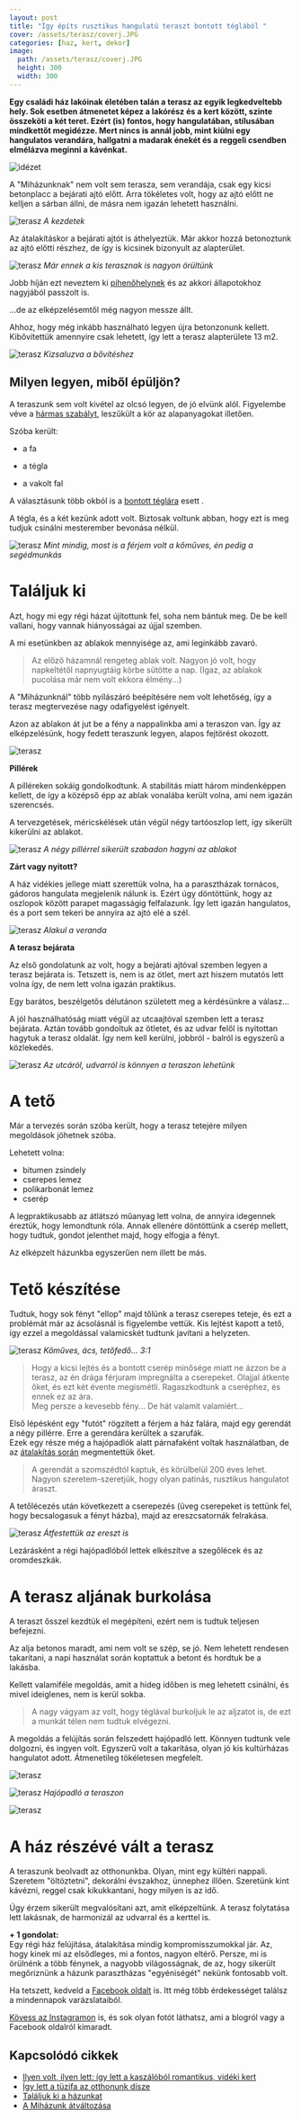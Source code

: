 ```yaml
---
layout: post
title: "Így építs rusztikus hangulatú teraszt bontott téglából " 
cover: /assets/terasz/coverj.JPG
categories: [haz, kert, dekor]
image:
  path: /assets/terasz/coverj.JPG
  height: 300
  width: 300
---
```




**Egy családi ház lakóinak életében talán a terasz az egyik legkedveltebb hely. Sok esetben átmenetet képez a lakórész és a kert között, szinte összeköti a két teret. Ezért (is) fontos, hogy hangulatában, stílusában mindkettőt megidézze. Mert nincs is annál jobb, mint kiülni egy hangulatos verandára, hallgatni a madarak énekét és a reggeli csendben elmélázva meginni a kávénkat.**

![idézet](/assets/terasz/kave.png)



A "Miházunknak" nem volt sem terasza, sem verandája, csak egy kicsi betonplacc a bejárati ajtó előtt. Arra tökéletes volt, hogy az ajtó előtt ne kelljen a sárban állni, de másra nem igazán lehetett használni.


![terasz](/assets/terasz/DSCF0008.JPG)
_A kezdetek_


Az átalakításkor a bejárati ajtót is áthelyeztük. Már akkor hozzá betonoztunk az ajtó előtti részhez, de így is kicsinek bizonyult az alapterület.

![terasz](/assets/terasz/DSCF0804.JPG)
_Már ennek a kis terasznak is nagyon örültünk_


Jobb híján ezt neveztem ki [pihenőhelynek](/2019-02-12/varrogepasztal) és az akkori állapotokhoz nagyjából passzolt is. 

...de az elképzelésemtől még nagyon messze állt.  
 

Ahhoz, hogy még inkább használható legyen újra betonzonunk kellett. Kibővítettük amennyire csak lehetett, így lett a terasz alapterülete 13 m2.

![terasz](/assets/terasz/DSCF0835j.JPG)
_Kizsaluzva a bővítéshez_






## Milyen legyen, miből épüljön?

A teraszunk sem volt kivétel az olcsó legyen, de jó elvünk alól. 
Figyelembe véve a [hármas szabályt](/2019-03-26/dekoráció), leszűkült a kör az alapanyagokat illetően.

Szóba került:

* a fa

* a tégla

* a vakolt fal
 


A választásunk több okból is a [bontott téglára](2019-04-23/tegla) esett . 

A tégla, és a két kezünk adott volt. Biztosak voltunk abban, hogy ezt is meg tudjuk csinálni mesterember bevonása nélkül.





![terasz](/assets/terasz/DSCF0871j.JPG)
_Mint mindig, most is a férjem volt a kőműves, én pedig a segédmunkás_

 
# Találjuk ki

Azt, hogy mi egy régi házat újítottunk fel, soha nem bántuk meg. De be kell vallani, hogy vannak hiányosságai az újjal szemben.

A mi esetünkben az ablakok mennyisége az, ami leginkább zavaró.

> Az előző házamnál rengeteg ablak volt. Nagyon jó volt, hogy napkeltétől napnyugtáig körbe sütötte a nap. (Igaz, az ablakok pucolása már nem volt ekkora élmény...)

A "Miházunknál" több nyílászáró beépítésére nem volt lehetőség, így a terasz megtervezése nagy odafigyelést igényelt. 

Azon az ablakon át jut be a fény a nappalinkba ami a teraszon van. Így az elképzelésünk, hogy fedett teraszunk legyen, alapos fejtörést okozott.

![terasz](/assets/terasz/DSCF0843.jpg)




**Pillérek**


A pilléreken sokáig gondolkodtunk. A stabilitás miatt három mindenképpen kellett, de így a középső épp az ablak vonalába került volna, ami nem igazán szerencsés.

A tervezgetések, méricskélések után végül négy tartóoszlop lett, így sikerült kikerülni az ablakot.

![terasz](/assets/terasz/DSCF0922.JPG)
_A négy pillérrel sikerült szabadon hagyni az ablakot_


**Zárt vagy nyitott?**

A ház vidékies jellege miatt szerettük volna, ha a parasztházak tornácos, gádoros hangulata megjelenik nálunk is. Ezért úgy döntöttünk, hogy az oszlopok között parapet magasságig felfalazunk. Így lett igazán hangulatos, és a port sem tekeri be annyira az ajtó elé a szél.

![terasz](/assets/terasz/DSCF1126.JPG)
_Alakul a veranda_

**A terasz bejárata**

Az első gondolatunk az volt, hogy a bejárati ajtóval szemben legyen a terasz bejárata is. Tetszett is, nem is az ötlet, mert azt hiszem mutatós lett volna így, de nem lett volna igazán praktikus.

Egy barátos, beszélgetős délutánon született meg a kérdésünkre a válasz...

A jól használhatóság miatt végül az utcaajtóval szemben lett a terasz bejárata. Aztán tovább gondoltuk az ötletet, és az udvar felől is nyitottan hagytuk a terasz oldalát.
Így nem kell kerülni, jobbról - balról is egyszerű a közlekedés.

![terasz](/assets/terasz/DSCF0990.JPG)
_Az utcáról, udvarról is könnyen a teraszon lehetünk_



# A tető

Már a tervezés során szóba került, hogy a terasz tetejére milyen megoldások jöhetnek szóba.

Lehetett volna:

* bitumen zsindely
* cserepes lemez 
* polikarbonát lemez
* cserép

A legpraktikusabb az átlátszó műanyag lett volna, de annyira idegennek éreztük, hogy lemondtunk róla. Annak ellenére döntöttünk a cserép mellett, hogy tudtuk, gondot jelenthet majd, hogy elfogja a fényt. 

Az elképzelt házunkba egyszerűen nem illett be más. 


# Tető készítése

Tudtuk, hogy sok fényt "ellop" majd tőlünk a terasz cserepes teteje, és ezt a problémát már az ácsolásnál is figyelembe vettük. Kis lejtést kapott a tető, így ezzel a megoldással valamicskét tudtunk javítani a helyzeten.

![terasz](/assets/terasz/DSCF0986.JPG)
_Kőműves, ács, tetőfedő... 3:1_

> Hogy a kicsi lejtés és a bontott cserép minősége miatt ne ázzon be a terasz, az én drága férjuram impregnálta a cserepeket. Olajjal átkente őket, és ezt két évente megismétli. 
Ragaszkodtunk a cseréphez, és ennek ez az ára.  
Meg persze a kevesebb fény... De hát valamit valamiért... 


Első lépésként egy "futót" rögzített a férjem a ház falára, majd egy gerendát a négy pillérre. Erre a gerendára kerültek a szarufák.  
Ezek egy része még a hajópadlók alatt párnafaként voltak használatban, de az [átalakítás során](/2019-02-12/szobabetonozas) megmentettük őket.

> A gerendát a szomszédtól kaptuk, és körülbelül 200 éves lehet. Nagyon szeretem-szeretjük, hogy olyan patinás, rusztikus hangulatot áraszt.





A tetőlécezés után következett a cserepezés (üveg cserepeket is tettünk fel, hogy becsalogasuk a fényt házba), majd az ereszcsatornák felrakása.

![terasz](/assets/terasz/DSCF1773.JPG)
_Átfestettük az ereszt is_

Lezárásként a régi hajópadlóból lettek elkészítve a szegőlécek és az oromdeszkák.



# A terasz aljának burkolása

A teraszt ősszel kezdtük el megépíteni, ezért nem is tudtuk teljesen befejezni.

Az alja betonos maradt, ami nem volt se szép, se jó. Nem lehetett rendesen takarítani, a napi használat során koptattuk a betont és hordtuk be a lakásba.

Kellett valamiféle megoldás, amit a hideg időben is meg lehetett csinálni, és mivel ideiglenes, nem is kerül sokba.

> A nagy vágyam az volt, hogy téglával burkoljuk le az aljzatot is, de ezt a munkát télen nem tudtuk elvégezni.

A megoldás a felújítás során felszedett hajópadló lett. Könnyen tudtunk vele dolgozni, és ingyen volt. Egyszerű volt a takarítása, olyan jó kis kultúrházas hangulatot adott. Átmenetileg tökéletesen megfelelt.

![terasz](/assets/terasz/DSCF1001j.JPG)

![terasz](/assets/terasz/DSCF1007j.JPG)
_Hajópadló a teraszon_

![terasz](/assets/terasz/DSCF1128.JPG)

# A ház részévé vált a terasz

A teraszunk beolvadt az otthonunkba. Olyan, mint egy kültéri nappali. Szeretem "öltöztetni", dekorálni évszakhoz, ünnephez illően. Szeretünk kint kávézni, reggel csak kikukkantani, hogy milyen is az idő. 

Úgy érzem sikerült megvalósítani azt, amit elképzeltünk. A terasz folytatása lett lakásnak, de harmonizál az udvarral és a kerttel is. 




**+ 1 gondolat:**  
Egy régi ház felújítása, átalakítása mindig kompromisszumokkal jár. Az, hogy kinek mi az elsődleges, mi a fontos, nagyon eltérő. Persze, mi is örülnénk a több fénynek, a nagyobb világosságnak, de az, hogy sikerült megőriznünk a házunk parasztházas "egyéniségét" nekünk fontosabb volt.

Ha tetszett, kedveld a <a href="https://www.facebook.com/Var%C3%A1zsolj-otthont-360330751226066/" target="_blank">Facebook oldalt</a> is. Itt még több érdekességet találsz a mindennapok varázslataiból.

<a href="https://www.instagram.com/varazsoljotthont/?hl=hu/" target="_blank">Kövess az Instagramon</a> is, és sok olyan fotót láthatsz, ami a blogról vagy a Facebook oldalról kimaradt.


## Kapcsolódó cikkek


* [Ilyen volt, ilyen lett: így lett a kaszálóból romantikus, vidéki kert](/2019-06-26/kulsokorlet)
* [Így lett a tüzifa az otthonunk dísze](/2019-05-16/fábólkreatívan)
* [Találjuk ki a házunkat](/2019-02-11/találjuk_ki)
* [A Miházunk átváltozása](/2019-03-20/költözés)





 





